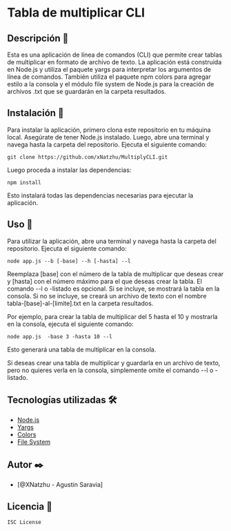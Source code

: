 # Tabla de multiplicar CLI

## Descripción  💫

Esta es una aplicación de línea de comandos (CLI) que permite crear tablas de multiplicar en formato de archivo de texto. La aplicación está construida en Node.js y utiliza el paquete yargs para interpretar los argumentos de línea de comandos. También utiliza el paquete npm colors para agregar estilo a la consola y el módulo file system de Node.js para la creación de archivos .txt que se guardarán en la carpeta resultados.

## Instalación  🔧

Para instalar la aplicación, primero clona este repositorio en tu máquina local. Asegúrate de tener Node.js instalado. Luego, abre una terminal y navega hasta la carpeta del repositorio. Ejecuta el siguiente comando:

```
git clone https://github.com/xNatzhu/MultiplyCLI.git
```

Luego proceda a instalar las dependencias:

```
npm install
```

Esto instalará todas las dependencias necesarias para ejecutar la aplicación.

## Uso  📌

Para utilizar la aplicación, abre una terminal y navega hasta la carpeta del repositorio. Ejecuta el siguiente comando:

```
node app.js --b [-base] --h [-hasta] --l 
```

Reemplaza [base] con el número de la tabla de multiplicar que deseas crear y [hasta] con el número máximo para el que deseas crear la tabla. El comando --l o -listado es opcional. Si se incluye, se mostrará la tabla en la consola. Si no se incluye, se creará un archivo de texto con el nombre tabla-[base]-al-[limite].txt en la carpeta resultados.

Por ejemplo, para crear la tabla de multiplicar del 5 hasta el 10 y mostrarla en la consola, ejecuta el siguiente comando:

```
node app.js  -base 3 -hasta 10 --l 
```

Esto generará una tabla de multiplicar en la consola.

Si deseas crear una tabla de multiplicar y guardarla en un archivo de texto, pero no quieres verla en la consola, simplemente omite el comando --l o -listado.

## Tecnologías utilizadas  🛠️

- [Node.js](https://nodejs.org/en) 
- [Yargs](https://yargs.js.org) 
- [Colors](https://www.npmjs.com/package/colors) 
- [File System](https://nodejs.org/docs/latest-v18.x/api/fs.html) 

## Autor  ✒️
- [@XNatzhu - Agustin Saravia]

## Licencia  📄
```
ISC License
```
